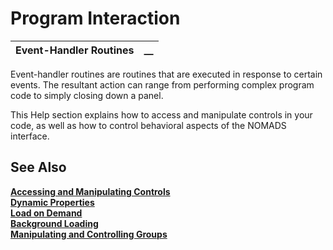 # Program Interaction  
  
**Event-Handler Routines** |  **__**  
---|---  
  
Event-handler routines are routines that are executed in response to certain events. The resultant action can range from performing complex program code to simply closing down a panel.

This Help section explains how to access and manipulate controls in your code, as well as how to control behavioral aspects of the NOMADS interface.

## See Also

**[Accessing and Manipulating Controls](Accessing%20and%20Manipulating%20Controls.md)**  
**[Dynamic Properties](Dynamic%20Properties.md)**  
**[Load on Demand](Load%20On%20Demand.md)**  
**[Background Loading](Background%20Loading.md)**  
**[Manipulating and Controlling Groups](Manipulating%20and%20Controlling%20Groups.md)**
